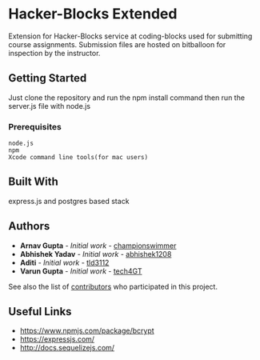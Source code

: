 # Hacker-Blocks Extended

Extension for Hacker-Blocks service at coding-blocks used for submitting course assignments. Submission files are hosted on bitballoon for inspection by the instructor.

## Getting Started

Just clone the repository and run the npm install command then run the server.js file with node.js

### Prerequisites

```
node.js
npm
Xcode command line tools(for mac users)
```

## Built With

express.js and postgres based stack

## Authors

* **Arnav Gupta** - *Initial work* - [championswimmer](https://github.com/championswimmer)
* **Abhishek Yadav** - *Initial work* - [abhishek1208](https://github.com/abhishek1208)
* **Aditi** - *Initial work* - [tld3112](https://github.com/tld3112)
* **Varun Gupta** - *Initial work* - [tech4GT](https://github.com/tech4gt)

See also the list of [contributors](https://github.com/your/project/contributors) who participated in this project.

## Useful Links

* https://www.npmjs.com/package/bcrypt
* https://expressjs.com/
* http://docs.sequelizejs.com/

